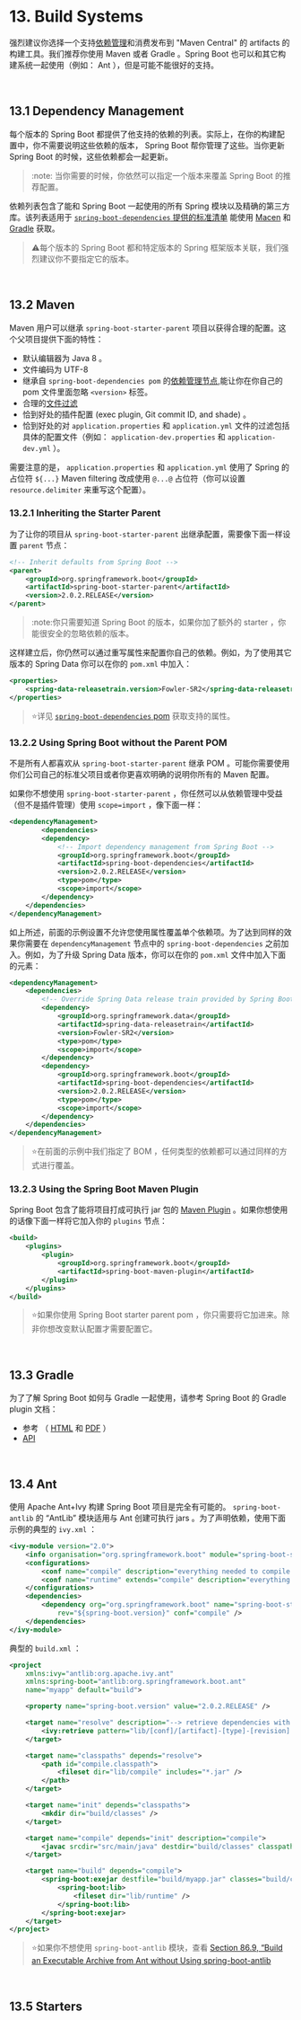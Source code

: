 # 13. Build Systems

强烈建议你选择一个支持[依赖管理](https://docs.spring.io/spring-boot/docs/2.0.2.RELEASE/reference/htmlsingle/#using-boot-dependency-management)和消费发布到 "Maven Central" 的 artifacts 的构建工具。我们推荐你使用 Maven 或者 Gradle 。Spring Boot 也可以和其它构建系统一起使用（例如： Ant ），但是可能不能很好的支持。

<br>

## 13.1 Dependency Management

每个版本的 Spring Boot 都提供了他支持的依赖的列表。实际上，在你的构建配置中，你不需要说明这些依赖的版本， Spring Boot 帮你管理了这些。当你更新 Spring Boot 的时候，这些依赖都会一起更新。
>:note: 当你需要的时候，你依然可以指定一个版本来覆盖 Spring Boot 的推荐配置。

依赖列表包含了能和 Spring Boot 一起使用的所有 Spring 模块以及精确的第三方库。该列表适用于 [`spring-boot-dependencies` 提供的标准清单](https://docs.spring.io/spring-boot/docs/2.0.2.RELEASE/reference/htmlsingle/#using-boot-maven-without-a-parent) 能使用 [Macen](https://docs.spring.io/spring-boot/docs/2.0.2.RELEASE/reference/htmlsingle/#using-boot-maven-parent-pom) 和 [Gradle](https://docs.spring.io/spring-boot/docs/2.0.2.RELEASE/reference/htmlsingle/#using-boot-gradle) 获取。
>:warning:每个版本的 Spring Boot 都和特定版本的 Spring 框架版本关联，我们强烈建议你不要指定它的版本。

<br>

## 13.2 Maven

Maven 用户可以继承 `spring-boot-starter-parent` 项目以获得合理的配置。这个父项目提供下面的特性：
- 默认编辑器为 Java 8 。
- 文件编码为 UTF-8 
- 继承自 `spring-boot-dependencies pom` 的[依赖管理节点](https://docs.spring.io/spring-boot/docs/2.0.2.RELEASE/reference/htmlsingle/#using-boot-dependency-management),能让你在你自己的 pom 文件里面忽略 `<version>` 标签。
- 合理的[文件过滤](https://maven.apache.org/plugins/maven-resources-plugin/examples/filter.html)
- 恰到好处的插件配置 (exec plugin, Git commit ID, and shade) 。
- 恰到好处的对 `application.properties` 和 `application.yml` 文件的过滤包括具体的配置文件（例如： `application-dev.properties` 和 `application-dev.yml` ）。

需要注意的是， `application.properties` 和 `application.yml` 使用了 Spring 的占位符 `${...}` Maven filtering 改成使用 `@...@` 占位符（你可以设置 `resource.delimiter` 来重写这个配置）。

### 13.2.1 Inheriting the Starter Parent

为了让你的项目从 `spring-boot-starter-parent` 出继承配置，需要像下面一样设置 `parent` 节点：
```xml
<!-- Inherit defaults from Spring Boot -->
<parent>
	<groupId>org.springframework.boot</groupId>
	<artifactId>spring-boot-starter-parent</artifactId>
	<version>2.0.2.RELEASE</version>
</parent>
```
>:note:你只需要知道 Spring Boot 的版本，如果你加了额外的 starter ，你能很安全的忽略依赖的版本。

这样建立后，你仍然可以通过重写属性来配置你自己的依赖。例如，为了使用其它版本的 Spring Data 你可以在你的 `pom.xml` 中加入：
```xml
<properties>
	<spring-data-releasetrain.version>Fowler-SR2</spring-data-releasetrain.version>
</properties>
```
>:star:详见 [`spring-boot-dependencies` pom](https://github.com/spring-projects/spring-boot/tree/v2.0.2.RELEASE/spring-boot-project/spring-boot-dependencies/pom.xml) 获取支持的属性。

### 13.2.2 Using Spring Boot without the Parent POM

不是所有人都喜欢从 `spring-boot-starter-parent` 继承 POM 。可能你需要使用你们公司自己的标准父项目或者你更喜欢明确的说明你所有的 Maven 配置。

如果你不想使用 `spring-boot-starter-parent` ，你任然可以从依赖管理中受益（但不是插件管理）使用 `scope=import` ，像下面一样：
```xml
<dependencyManagement>
		<dependencies>
		<dependency>
			<!-- Import dependency management from Spring Boot -->
			<groupId>org.springframework.boot</groupId>
			<artifactId>spring-boot-dependencies</artifactId>
			<version>2.0.2.RELEASE</version>
			<type>pom</type>
			<scope>import</scope>
		</dependency>
	</dependencies>
</dependencyManagement>
```
如上所述，前面的示例设置不允许您使用属性覆盖单个依赖项。为了达到同样的效果你需要在  `dependencyManagement` 节点中的 `spring-boot-dependencies` 之前加入。例如，为了升级 Spring Data 版本，你可以在你的 `pom.xml` 文件中加入下面的元素：
```xml
<dependencyManagement>
	<dependencies>
		<!-- Override Spring Data release train provided by Spring Boot -->
		<dependency>
			<groupId>org.springframework.data</groupId>
			<artifactId>spring-data-releasetrain</artifactId>
			<version>Fowler-SR2</version>
			<type>pom</type>
			<scope>import</scope>
		</dependency>
		<dependency>
			<groupId>org.springframework.boot</groupId>
			<artifactId>spring-boot-dependencies</artifactId>
			<version>2.0.2.RELEASE</version>
			<type>pom</type>
			<scope>import</scope>
		</dependency>
	</dependencies>
</dependencyManagement>
```
>:star:在前面的示例中我们指定了 BOM ，任何类型的依赖都可以通过同样的方式进行覆盖。

### 13.2.3 Using the Spring Boot Maven Plugin

Spring Boot 包含了能将项目打成可执行 jar 包的 [Maven Plugin](https://docs.spring.io/spring-boot/docs/2.0.2.RELEASE/reference/htmlsingle/#build-tool-plugins-maven-plugin) 。如果你想使用的话像下面一样将它加入你的 `plugins` 节点：
```xml
<build>
	<plugins>
		<plugin>
			<groupId>org.springframework.boot</groupId>
			<artifactId>spring-boot-maven-plugin</artifactId>
		</plugin>
	</plugins>
</build>
```
>:star:如果你使用 Spring Boot starter parent pom ，你只需要将它加进来。除非你想改变默认配置才需要配置它。

<br>

## 13.3 Gradle

为了了解 Spring Boot 如何与 Gradle 一起使用，请参考 Spring Boot 的 Gradle plugin 文档：
- 参考 （ [HTML](https://docs.spring.io/spring-boot/docs/2.0.2.RELEASE/gradle-plugin/reference/html) 和 [PDF](https://docs.spring.io/spring-boot/docs/2.0.2.RELEASE/gradle-plugin/reference/pdf/spring-boot-gradle-plugin-reference.pdf) ）
- [API](https://docs.spring.io/spring-boot/docs/2.0.2.RELEASE/gradle-plugin/api)
  
<br>

## 13.4 Ant

使用 Apache Ant+Ivy 构建 Spring Boot 项目是完全有可能的。 `spring-boot-antlib` 的 “AntLib” 模块适用与 Ant 创建可执行 jars 。为了声明依赖，使用下面示例的典型的 `ivy.xml` ：
```xml
<ivy-module version="2.0">
	<info organisation="org.springframework.boot" module="spring-boot-sample-ant" />
	<configurations>
		<conf name="compile" description="everything needed to compile this module" />
		<conf name="runtime" extends="compile" description="everything needed to run this module" />
	</configurations>
	<dependencies>
		<dependency org="org.springframework.boot" name="spring-boot-starter"
			rev="${spring-boot.version}" conf="compile" />
	</dependencies>
</ivy-module>
```
典型的 `build.xml` ：
```xml
<project
	xmlns:ivy="antlib:org.apache.ivy.ant"
	xmlns:spring-boot="antlib:org.springframework.boot.ant"
	name="myapp" default="build">

	<property name="spring-boot.version" value="2.0.2.RELEASE" />

	<target name="resolve" description="--> retrieve dependencies with ivy">
		<ivy:retrieve pattern="lib/[conf]/[artifact]-[type]-[revision].[ext]" />
	</target>

	<target name="classpaths" depends="resolve">
		<path id="compile.classpath">
			<fileset dir="lib/compile" includes="*.jar" />
		</path>
	</target>

	<target name="init" depends="classpaths">
		<mkdir dir="build/classes" />
	</target>

	<target name="compile" depends="init" description="compile">
		<javac srcdir="src/main/java" destdir="build/classes" classpathref="compile.classpath" />
	</target>

	<target name="build" depends="compile">
		<spring-boot:exejar destfile="build/myapp.jar" classes="build/classes">
			<spring-boot:lib>
				<fileset dir="lib/runtime" />
			</spring-boot:lib>
		</spring-boot:exejar>
	</target>
</project>
```
>:star:如果你不想使用 `spring-boot-antlib` 模块，查看 [Section 86.9, “Build an Executable Archive from Ant without Using spring-boot-antlib](https://docs.spring.io/spring-boot/docs/2.0.2.RELEASE/reference/htmlsingle/#howto-build-an-executable-archive-with-ant)

<br>

## 13.5 Starters

